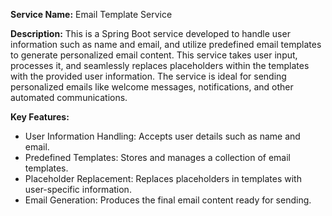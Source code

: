 **Service Name:**
Email Template Service

**Description:**
This is a Spring Boot service developed to handle user information such as name and email, and utilize predefined email templates to generate personalized email content. This service takes user input, processes it, and seamlessly replaces placeholders within the templates with the provided user information. The service is ideal for sending personalized emails like welcome messages, notifications, and other automated communications.

**Key Features:**
- User Information Handling: Accepts user details such as name and email.
- Predefined Templates: Stores and manages a collection of email templates.
- Placeholder Replacement: Replaces placeholders in templates with user-specific information.
- Email Generation: Produces the final email content ready for sending.
